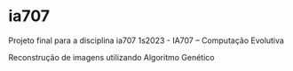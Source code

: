 # ia707
Projeto final para a disciplina ia707 1s2023 - IA707 – Computação Evolutiva

Reconstrução de imagens utilizando Algoritmo Genético

